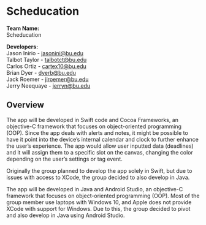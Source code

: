 # Scheducation

**Team Name:** \
Scheducation

**Developers:**\
Jason Inirio - jasonini@bu.edu\
Talbot Taylor - talbotct@bu.edu\
Carlos Ortiz - cartex10@bu.edu\
Brian Dyer - dyerb@bu.edu\
Jack Roemer - jiroemer@bu.edu\
Jerry Neequaye - jerryn@bu.edu

## Overview
The app will be developed in Swift code and Cocoa Frameworks, an objective-C framework that focuses on object-oriented programming (OOP). Since the app deals with alerts and notes, it might be possible to have it point into the device’s internal calendar and clock to further enhance the user’s experience. The app would allow user inputted data (deadlines) and it will assign them to a specific slot on the canvas, changing the color depending on the user’s settings or tag event.

Originally the group planned to develop the app solely in Swift, but due to issues with access to XCode, the group decided to also develop in Java. 

The app will be developed in Java and Android Studio, an objective-C framework that focuses on object-oriented programming (OOP). Most of the group member use laptops with Windows 10, and Apple does not provide XCode with support for Windows. Due to this, the group decided to pivot and also develop in Java using Android Studio.
